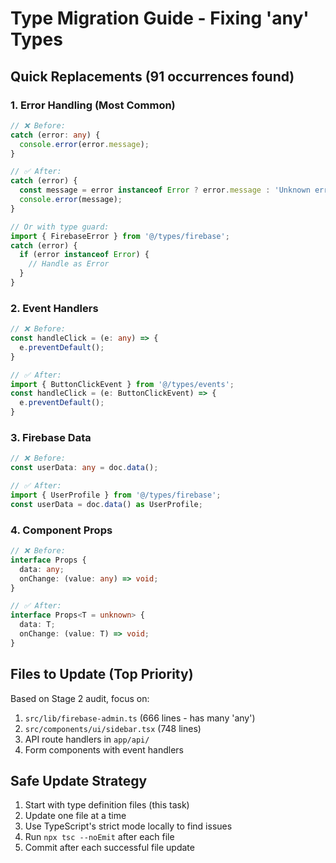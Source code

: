 # Type Migration Guide - Fixing 'any' Types

## Quick Replacements (91 occurrences found)

### 1. Error Handling (Most Common)
```typescript
// ❌ Before:
catch (error: any) {
  console.error(error.message);
}

// ✅ After:
catch (error) {
  const message = error instanceof Error ? error.message : 'Unknown error';
  console.error(message);
}

// Or with type guard:
import { FirebaseError } from '@/types/firebase';
catch (error) {
  if (error instanceof Error) {
    // Handle as Error
  }
}
```

### 2. Event Handlers
```typescript
// ❌ Before:
const handleClick = (e: any) => {
  e.preventDefault();
}

// ✅ After:
import { ButtonClickEvent } from '@/types/events';
const handleClick = (e: ButtonClickEvent) => {
  e.preventDefault();
}
```

### 3. Firebase Data
```typescript
// ❌ Before:
const userData: any = doc.data();

// ✅ After:
import { UserProfile } from '@/types/firebase';
const userData = doc.data() as UserProfile;
```

### 4. Component Props
```typescript
// ❌ Before:
interface Props {
  data: any;
  onChange: (value: any) => void;
}

// ✅ After:
interface Props<T = unknown> {
  data: T;
  onChange: (value: T) => void;
}
```

## Files to Update (Top Priority)
Based on Stage 2 audit, focus on:
1. `src/lib/firebase-admin.ts` (666 lines - has many 'any')
2. `src/components/ui/sidebar.tsx` (748 lines)
3. API route handlers in `app/api/`
4. Form components with event handlers

## Safe Update Strategy
1. Start with type definition files (this task)
2. Update one file at a time
3. Use TypeScript's strict mode locally to find issues
4. Run `npx tsc --noEmit` after each file
5. Commit after each successful file update
